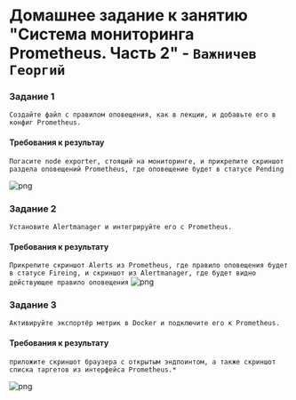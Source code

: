 # Домашнее задание к занятию "Система мониторинга Prometheus. Часть 2" - `Важничев Георгий`


### Задание 1

`Создайте файл с правилом оповещения, как в лекции, и добавьте его в конфиг Prometheus.`

#### Требования к результау

`Погасите node exporter, стоящий на мониторинге, и прикрепите скриншот раздела оповещений Prometheus, где оповещение будет в статусе Pending`


![png]()

### Задание 2

`Установите Alertmanager и интегрируйте его с Prometheus.`

#### Требования к результату

`Прикрепите скриншот Alerts из Prometheus, где правило оповещения будет в статусе Fireing, и скриншот из Alertmanager, где будет видно действующее правило оповещения`
![png]()

### Задание 3

`Активируйте экспортёр метрик в Docker и подключите его к Prometheus.`

#### Требования к результату

`приложите скриншот браузера с открытым эндпоинтом, а также скриншот списка таргетов из интерфейса Prometheus.*`

![png]()

